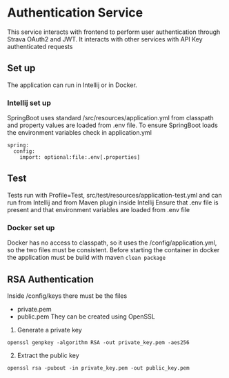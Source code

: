 # Authentication Service

This service interacts with frontend to perform user authentication through Strava OAuth2 and JWT.
It interacts with other services with API Key authenticated requests

## Set up

The application can run in Intellij or in Docker.

### Intellij set up

SpringBoot uses standard /src/resources/application.yml from classpath and property values are
loaded from .env file.
To ensure SpringBoot loads the environment variables check in application.yml

```
spring:
  config:
    import: optional:file:.env[.properties]
```

## Test ##

Tests run with Profile=Test, src/test/resources/application-test.yml and can run from Intellij and
from Maven
plugin inside Intellij
Ensure that .env file is present and that environment variables are loaded from .env file

### Docker set up

Docker has no access to classpath, so it uses the /config/application.yml, so the two files must be
consistent.
Before starting the container in docker the application must be build with maven `clean package`

## RSA Authentication

Inside /config/keys there must be the files

- private.pem
- public.pem
  They can be created using OpenSSL

1. Generate a private key

```
openssl genpkey -algorithm RSA -out private_key.pem -aes256
```

2. Extract the public key

```
openssl rsa -pubout -in private_key.pem -out public_key.pem
```
